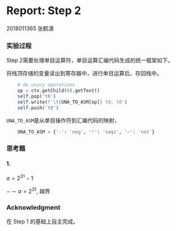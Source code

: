 # Report: Step 2

2018011365 张鹤潇 

### 实验过程

Step 2需要处理单目运算符，单目运算汇编代码生成的统一框架如下。

将栈顶存储的变量读出到寄存器中，进行单目运算后，存回栈中。

```python
    # do unary operations
	op = ctx.getChild(0).getText()
	self.pop('t0')
    self.write(f'\t{UNA_TO_ASM[op]} t0, t0')
    self.push('t0')
```

`UNA_TO_ASM`是从单目操作符到汇编代码的映射，

```python
	UNA_TO_ASM = {'-': 'neg', '!': 'seqz', '~': 'not'}
```

### 思考题


#### 1.

$a = 2^{31} - 1$

$-\sim a = 2^{31}$, 越界


### Acknowledgment

在 Step 1 的基础上自主完成。

